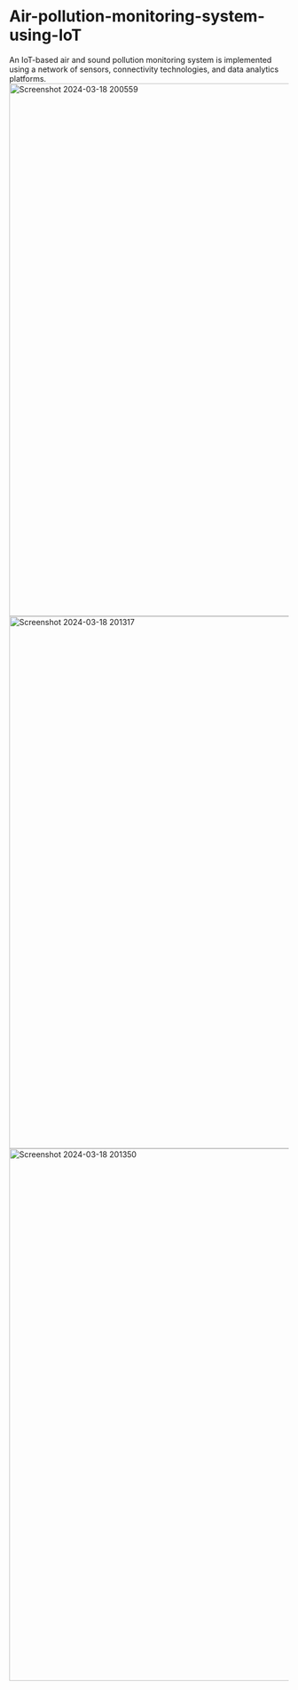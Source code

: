 # Air-pollution-monitoring-system-using-IoT
An IoT-based air and sound pollution monitoring system is implemented using a network of sensors, connectivity technologies, and data analytics platforms.
<img width="960" alt="Screenshot 2024-03-18 200559" src="https://github.com/DasariVamsi131/Air-pollution-monitoring-system-using-IoT/assets/139698695/aeb76db8-707c-40b9-b4e1-915804388c17">
<img width="959" alt="Screenshot 2024-03-18 201317" src="https://github.com/DasariVamsi131/Air-pollution-monitoring-system-using-IoT/assets/139698695/a080575b-e38f-4b53-a064-0c59eb0ed54e">
<img width="959" alt="Screenshot 2024-03-18 201350" src="https://github.com/DasariVamsi131/Air-pollution-monitoring-system-using-IoT/assets/139698695/60c14956-3621-48b8-a526-d4d1bcd0e1e4">
